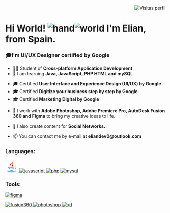 <p align="right">
  <img src="https://komarev.com/ghpvc/?username=eliandev0&label=Profile%20viewers&color=lightgrey" alt="Visitas perfil">
</p>
<h1 align="left">Hi World! <img src="https://raw.githubusercontent.com/TheDudeThatCode/TheDudeThatCode/master/Assets/Hi.gif" alt="hand" width="30" height="30"/><img src="https://raw.githubusercontent.com/TheDudeThatCode/TheDudeThatCode/master/Assets/Earth.gif" alt="world" width="30" height="30"/> I'm Elian, from Spain.</h1> 
<h3 align="left">🎓I'm UI/UX Designer certified by Google</h3>

<div>
  <ul>
    <li>👨‍💻 Student of <strong>Cross-platform Application Development</strong></li>
    <li>🌱 I am learning <strong>Java, JavaScript, PHP HTML and mySQL</strong></li>
  </ul>
</div>

<div>
  <ul>
    <li>🎓 Certified <strong>User Interface and Experience Design (UI/UX) by Google</strong></li>
    <li>🎓 Certified <strong>Digitize your business step by step by Google</strong></li>
    <li>🎓 Certified <strong>Marketing Digital by Google</strong></li>
  </ul>
</div>

<div>
  <ul>
    <li>💼 I work with <strong>Adobe Photoshop, Adobe Premiere Pro, AutoDesk Fusion 360 and Figma</strong> to bring my creative ideas to life.</li>
  </ul>
</div>
<div>
  <ul>
    <li>📲 I also create content for <strong>Social Networks.</strong></li>
  </ul>
</div>
<div>
  <ul>
    <li>📫 You can contact me by e-mail at <strong>eliandev0@outlook.com</strong></li>
  </ul>
</div>

<h3 align="left">Languages:</h3> 
<a href="https://www.java.com" target="_blank" rel="noreferrer"> <img src="https://raw.githubusercontent.com/devicons/devicon/master/icons/java/java-original.svg" alt="java" width="40" height="40"/> </a>
<a href="https://www.javascript.com" target="_blank" rel="noreferrer"> <img src="https://clipart-library.com/new_gallery/289-2896071_python-logo-png-165709.png" alt="javascript" width="40" height="40"/> </a>
<a href="https://www.php.net/manual/es/intro-whatis.php" target="_blank" rel="noreferrer"> <img src="https://static-00.iconduck.com/assets.00/php-icon-256x256-oq5bc0bt.png" alt="php" width="40" height="40"/> </a>
<a href="https://www.mysql.com/" target="_blank" rel="noreferrer"> <img src="https://logodix.com/logo/840630.png" alt="mysql" width="40" height="40"/> </a> 
  
<h3 align="left">Tools:</h3>
<p align="left"> <a href="https://www.figma.com/" target="_blank" rel="noreferrer"> <img src="https://creativecode.it/wp-content/uploads/2019/07/figma-logo.png" alt="figma" width="45" height="45"/> </a>
<p align="left"> <a href="https://www.autodesk.com/es/solutions/fusion-360-3d-modeling" target="_blank" rel="noreferrer"> <img src="https://images.squarespace-cdn.com/content/v1/59752bf3c534a5ea5ddaf3f2/89472539-7211-47aa-bdd2-f53af07d0ea7/Fusion-360-Logo-22-alpha-01.png" alt="fusion360" width="45" height="45"/> </a>
<a href="https://www.photoshop.com/en" target="_blank" rel="noreferrer"> <img src="https://logodownload.org/wp-content/uploads/2019/10/adobe-photoshop-logo-1.png" alt="photoshop" width="40" height="40"/> </a>
<a href="https://www.adobe.com/es/products/premiere.html" target="_blank" rel="noreferrer"> <img src="https://www.trainingonsite.com/images/stories/Premiere-Pro-CC-2020-icon-600px.png" alt="xd" width="40" height="40"/> </a> </p>
